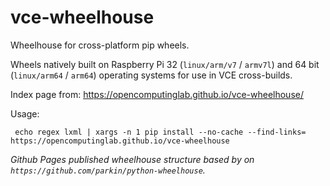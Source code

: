 # vce-wheelhouse
Wheelhouse for cross-platform pip wheels.

Wheels natively built on Raspberry Pi 32 (`linux/arm/v7` / `armv7l`) and 64 bit (`linux/arm64` / `arm64`) operating systems for use in VCE cross-builds.

Index page from: https://opencomputinglab.github.io/vce-wheelhouse/

Usage: 

```
 echo regex lxml | xargs -n 1 pip install --no-cache --find-links= https://opencomputinglab.github.io/vce-wheelhouse
 ```

*Github Pages published wheelhouse structure based by on `https://github.com/parkin/python-wheelhouse`.*